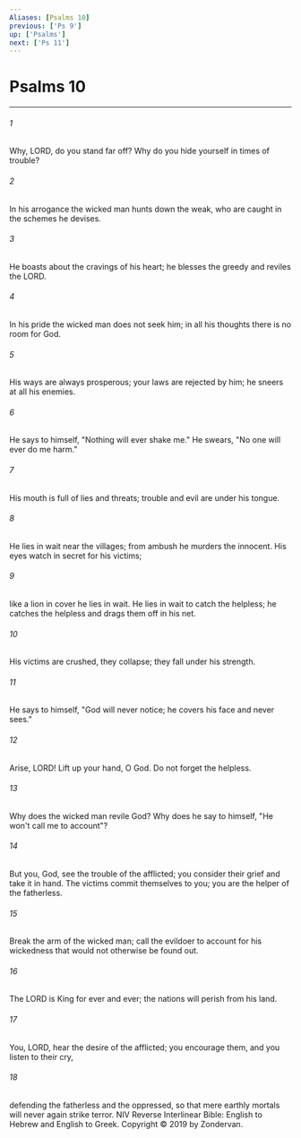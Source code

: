```yaml
---
Aliases: [Psalms 10]
previous: ['Ps 9']
up: ['Psalms']
next: ['Ps 11']
---
```

# Psalms 10

***


###### 1 
Why, LORD, do you stand far off? Why do you hide yourself in times of trouble? 

###### 2 
In his arrogance the wicked man hunts down the weak, who are caught in the schemes he devises. 

###### 3 
He boasts about the cravings of his heart; he blesses the greedy and reviles the LORD. 

###### 4 
In his pride the wicked man does not seek him; in all his thoughts there is no room for God. 

###### 5 
His ways are always prosperous; your laws are rejected by him; he sneers at all his enemies. 

###### 6 
He says to himself, "Nothing will ever shake me." He swears, "No one will ever do me harm." 

###### 7 
His mouth is full of lies and threats; trouble and evil are under his tongue. 

###### 8 
He lies in wait near the villages; from ambush he murders the innocent. His eyes watch in secret for his victims; 

###### 9 
like a lion in cover he lies in wait. He lies in wait to catch the helpless; he catches the helpless and drags them off in his net. 

###### 10 
His victims are crushed, they collapse; they fall under his strength. 

###### 11 
He says to himself, "God will never notice; he covers his face and never sees." 

###### 12 
Arise, LORD! Lift up your hand, O God. Do not forget the helpless. 

###### 13 
Why does the wicked man revile God? Why does he say to himself, "He won't call me to account"? 

###### 14 
But you, God, see the trouble of the afflicted; you consider their grief and take it in hand. The victims commit themselves to you; you are the helper of the fatherless. 

###### 15 
Break the arm of the wicked man; call the evildoer to account for his wickedness that would not otherwise be found out. 

###### 16 
The LORD is King for ever and ever; the nations will perish from his land. 

###### 17 
You, LORD, hear the desire of the afflicted; you encourage them, and you listen to their cry, 

###### 18 
defending the fatherless and the oppressed, so that mere earthly mortals will never again strike terror. NIV Reverse Interlinear Bible: English to Hebrew and English to Greek. Copyright © 2019 by Zondervan.
